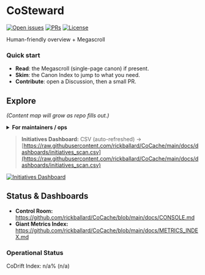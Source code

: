 # CoSteward



[![Open issues](https://img.shields.io/github/issues/rickballard/CoSteward)](../../issues) [![PRs](https://img.shields.io/github/issues-pr/rickballard/CoSteward)](../../pulls) [![License](https://img.shields.io/github/license/rickballard/CoSteward)](./LICENSE)

Human-friendly overview + Megascroll

### Quick start
- **Read**: the Megascroll (single-page canon) if present.
- **Skim**: the Canon Index to jump to what you need.
- **Contribute**: open a Discussion, then a small PR.

## Explore
_(Content map will grow as repo fills out.)_

<details>
<summary><b>For maintainers / ops</b></summary>

- Scripts live under ops/ and .github/.
- Seed-kit: see CoCache → ops/kits/Build-CoSuiteSeedKit.ps1.

</details>

> **Initiatives Dashboard:** CSV (auto-refreshed) → [https://raw.githubusercontent.com/rickballard/CoCache/main/docs/dashboards/initiatives_scan.csv](https://raw.githubusercontent.com/rickballard/CoCache/main/docs/dashboards/initiatives_scan.csv)


[![Initiatives Dashboard](https://img.shields.io/badge/Initiatives-CSV-blue)](https://raw.githubusercontent.com/rickballard/CoCache/main/docs/dashboards/initiatives_scan.csv)

## Status & Dashboards

- **Control Room:** https://github.com/rickballard/CoCache/blob/main/docs/CONSOLE.md  
- **Giant Metrics Index:** https://github.com/rickballard/CoCache/blob/main/docs/METRICS_INDEX.md

<!-- BEGIN: STATUS -->
### Operational Status
CoDrift Index: n/a% (n/a)
<!-- END: STATUS -->

